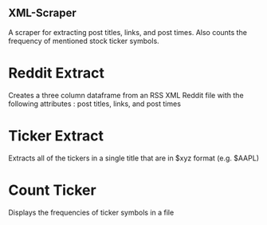 ## XML-Scraper
A scraper for extracting post titles, links, and post times. Also counts the frequency of mentioned stock ticker symbols.


# Reddit Extract
Creates a three column dataframe from an RSS XML Reddit file with the following attributes : post titles, links, and post times

# Ticker Extract
Extracts all of the tickers in a single title that are in $xyz format (e.g. $AAPL)

# Count Ticker
Displays the frequencies of ticker symbols in a file
